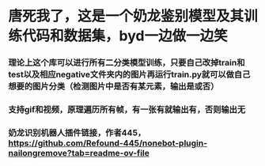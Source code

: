 # 唐死我了，这是一个奶龙鉴别模型及其训练代码和数据集，byd一边做一边笑
### 理论上这个库可以进行所有二分类模型训练，只要自己改掉train和test以及相应negative文件夹内的图片再运行train.py就可以做自己想要的图片分类（检测图片中是否有某元素，输出是或否）
### 支持gif和视频，原理遍历所有帧，有一张有就输出有，否则输出无
### 奶龙识别机器人插件链接，作者445，https://github.com/Refound-445/nonebot-plugin-nailongremove?tab=readme-ov-file
